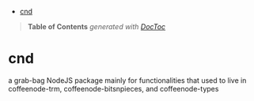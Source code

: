 

- [cnd](#cnd)

> **Table of Contents**  *generated with [DocToc](http://doctoc.herokuapp.com/)*


# cnd
a grab-bag NodeJS package mainly for functionalities that used to live in coffeenode-trm, coffeenode-bitsnpieces, and coffeenode-types
